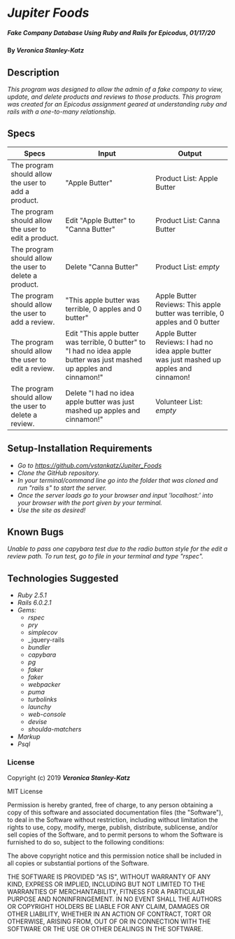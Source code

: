 # _Jupiter Foods_

##### _Fake Company Database Using Ruby and Rails for Epicodus, 01/17/20_

#### By _**Veronica Stanley-Katz**_

## Description

_This program was designed to allow the admin of a fake company to view, update, and delete products and reviews to those products. This program was created for an Epicodus assignment geared at understanding ruby and rails with a one-to-many relationship._

## Specs

|Specs|Input|Output|
|-|-|-|
|The program should allow the user to add a product.| "Apple Butter"| Product List: Apple Butter|
|The program should allow the user to edit a product.| Edit "Apple Butter" to "Canna Butter" |Product List: Canna Butter|
|The program should allow the user to delete a product. |Delete "Canna Butter" |Product List: *empty*|
|The program should allow the user to add a review.| "This apple butter was terrible, 0 apples and 0 butter" |Apple Butter Reviews: This apple butter was terrible, 0 apples and 0 butter|
|The program should allow the user to edit a review.| Edit "This apple butter was terrible, 0 butter" to "I had no idea apple butter was just mashed up apples and cinnamon!" |Apple Butter Reviews: I had no idea apple butter was just mashed up apples and cinnamon!|
|The program should allow the user to delete a review.| Delete "I had no idea apple butter was just mashed up apples and cinnamon!"| Volunteer List: *empty*|


## Setup-Installation Requirements

* _Go to https://github.com/vstankatz/Jupiter_Foods_
* _Clone the GitHub repository._
* _In your terminal/command line go into the folder that was cloned and run "rails s" to start the server._
* _Once the server loads go to your browser and input 'localhost:' into your browser with the port given by your terminal._
* _Use the site as desired!_



## Known Bugs
_Unable to pass one capybara test due to the radio button style for the edit a review path. To run test, go to file in your terminal and type "rspec"._

## Technologies Suggested
* _Ruby 2.5.1_
* _Rails 6.0.2.1_
* _Gems:_
  * _rspec_
  * _pry_
  * _simplecov_
  * _jquery-rails
  * _bundler_
  * _capybara_
  * _pg_
  * _faker_
  * _faker_
  * _webpacker_
  * _puma_
  * _turbolinks_
  * _launchy_
  * _web-console_
  * _devise_
  * _shoulda-matchers_
* _Markup_
* _Psql_

### License

Copyright (c) 2019 **_Veronica Stanley-Katz_**

MIT License

Permission is hereby granted, free of charge, to any person obtaining a copy
of this software and associated documentation files (the "Software"), to deal
in the Software without restriction, including without limitation the rights
to use, copy, modify, merge, publish, distribute, sublicense, and/or sell
copies of the Software, and to permit persons to whom the Software is
furnished to do so, subject to the following conditions:

The above copyright notice and this permission notice shall be included in all
copies or substantial portions of the Software.

THE SOFTWARE IS PROVIDED "AS IS", WITHOUT WARRANTY OF ANY KIND, EXPRESS OR
IMPLIED, INCLUDING BUT NOT LIMITED TO THE WARRANTIES OF MERCHANTABILITY,
FITNESS FOR A PARTICULAR PURPOSE AND NONINFRINGEMENT. IN NO EVENT SHALL THE
AUTHORS OR COPYRIGHT HOLDERS BE LIABLE FOR ANY CLAIM, DAMAGES OR OTHER
LIABILITY, WHETHER IN AN ACTION OF CONTRACT, TORT OR OTHERWISE, ARISING FROM,
OUT OF OR IN CONNECTION WITH THE SOFTWARE OR THE USE OR OTHER DEALINGS IN THE
SOFTWARE.
